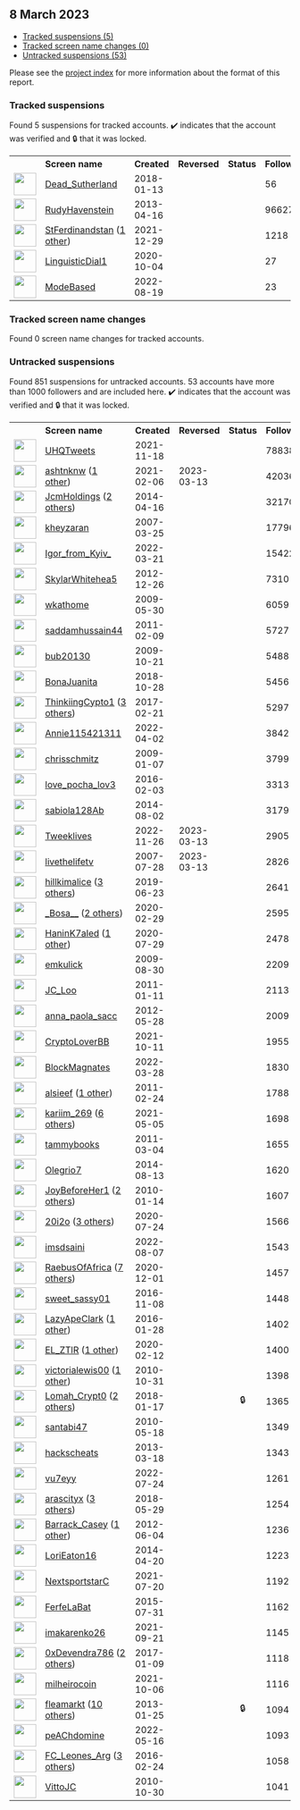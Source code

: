 ##  8 March 2023

* [Tracked suspensions (5)](#tracked-suspensions)
* [Tracked screen name changes (0)](#tracked-screen-name-changes)
* [Untracked suspensions (53)](#untracked-suspensions)

Please see the [project index](https://github.com/travisbrown/twitter-watch) for more information about the format of this report.

### Tracked suspensions

Found 5 suspensions for tracked accounts.
  ✔️ indicates that the account was verified and 🔒 that it was locked.

<table>
    <tr>
        <th></th>
        <th align="left">Screen name</th>
        <th align="left">Created</th>
        <th align="left">Reversed</th>
        <th align="left">Status</th>
        <th align="left">Followers</th>
        <th align="left">Ranking</th></tr>
    </tr>
        <tr>
            <td><a href="https://twitter.com/intent/user?user_id=952085294731407360">
                <img src="https://pbs.twimg.com/profile_images/952088605425532928/eB-rW0hL_normal.jpg" width="40px" height="40px" align="center"/></a>
            </td>
            <td>
                <a href="https://twitter.com/Dead_Sutherland">Dead_Sutherland</a></td>
            <td>2018-01-13</td>
            <td></td>
            <td align="center"></td>
            <td>56</td>
            <td>12350</td>
        </tr>
        <tr>
            <td><a href="https://twitter.com/intent/user?user_id=1358146357">
                <img src="https://pbs.twimg.com/profile_images/1375485060674031620/et3kkNBx_normal.jpg" width="40px" height="40px" align="center"/></a>
            </td>
            <td>
                <a href="https://twitter.com/RudyHavenstein">RudyHavenstein</a></td>
            <td>2013-04-16</td>
            <td></td>
            <td align="center"></td>
            <td>96627</td>
            <td>15018</td>
        </tr>
        <tr>
            <td><a href="https://twitter.com/intent/user?user_id=1476056763296268289">
                <img src="https://pbs.twimg.com/profile_images/1588337727807832068/ZURUOOGO_normal.jpg" width="40px" height="40px" align="center"/></a>
            </td>
            <td>
                <a href="https://twitter.com/StFerdinandstan">StFerdinandstan</a>&nbsp;(<a href="https://api.memory.lol/v1/tw/id/1476056763296268289">1 other</a>)&nbsp;</td>
            <td>2021-12-29</td>
            <td></td>
            <td align="center"></td>
            <td>1218</td>
            <td>28489</td>
        </tr>
        <tr>
            <td><a href="https://twitter.com/intent/user?user_id=1312715165893361665">
                <img src="https://pbs.twimg.com/profile_images/1539728121838059524/nmdLspUb_normal.jpg" width="40px" height="40px" align="center"/></a>
            </td>
            <td>
                <a href="https://twitter.com/LinguisticDial1">LinguisticDial1</a></td>
            <td>2020-10-04</td>
            <td></td>
            <td align="center"></td>
            <td>27</td>
            <td>39666</td>
        </tr>
        <tr>
            <td><a href="https://twitter.com/intent/user?user_id=1560698745729204225">
                <img src="https://pbs.twimg.com/profile_images/1560699820456947712/ZZom-3Ln_normal.jpg" width="40px" height="40px" align="center"/></a>
            </td>
            <td>
                <a href="https://twitter.com/ModeBased">ModeBased</a></td>
            <td>2022-08-19</td>
            <td></td>
            <td align="center"></td>
            <td>23</td>
            <td>69833</td>
        </tr></table>

### Tracked screen name changes

Found 0 screen name changes for tracked accounts.

### Untracked suspensions

Found 851 suspensions for untracked accounts.
53 accounts have more than 1000 followers and are included here.
  ✔️ indicates that the account was verified and 🔒 that it was locked.

<table>
    <tr>
        <th></th>
        <th align="left">Screen name</th>
        <th align="left">Created</th>
        <th align="left">Reversed</th>
        <th align="left">Status</th>
        <th align="left">Followers</th>
    </tr>
        <tr>
            <td><a href="https://twitter.com/intent/user?user_id=1461152973233344512">
                <img src="https://pbs.twimg.com/profile_images/1534820279448240129/xFOGRIht_normal.jpg" width="40px" height="40px" align="center"/></a>
            </td>
            <td>
                <a href="https://twitter.com/UHQTweets">UHQTweets</a></td>
            <td>2021-11-18</td>
            <td></td>
            <td align="center"></td>
            <td>78838</td>
        </tr>
        <tr>
            <td><a href="https://twitter.com/intent/user?user_id=1358143798770085889">
                <img src="https://pbs.twimg.com/profile_images/1597139018206121992/eBlvAMzX_normal.jpg" width="40px" height="40px" align="center"/></a>
            </td>
            <td>
                <a href="https://twitter.com/ashtnknw">ashtnknw</a>&nbsp;(<a href="https://api.memory.lol/v1/tw/id/1358143798770085889">1 other</a>)&nbsp;</td>
            <td>2021-02-06</td>
            <td>2023-03-13</td>
            <td align="center"></td>
            <td>42036</td>
        </tr>
        <tr>
            <td><a href="https://twitter.com/intent/user?user_id=2487832047">
                <img src="https://pbs.twimg.com/profile_images/953788882738434048/tek-K7dl_normal.jpg" width="40px" height="40px" align="center"/></a>
            </td>
            <td>
                <a href="https://twitter.com/JcmHoldings">JcmHoldings</a>&nbsp;(<a href="https://api.memory.lol/v1/tw/id/2487832047">2 others</a>)&nbsp;</td>
            <td>2014-04-16</td>
            <td></td>
            <td align="center"></td>
            <td>32170</td>
        </tr>
        <tr>
            <td><a href="https://twitter.com/intent/user?user_id=2179651">
                <img src="https://pbs.twimg.com/profile_images/1575520846482907136/pntjRXux_normal.jpg" width="40px" height="40px" align="center"/></a>
            </td>
            <td>
                <a href="https://twitter.com/kheyzaran">kheyzaran</a></td>
            <td>2007-03-25</td>
            <td></td>
            <td align="center"></td>
            <td>17796</td>
        </tr>
        <tr>
            <td><a href="https://twitter.com/intent/user?user_id=1505972689286180873">
                <img src="https://pbs.twimg.com/profile_images/1568370331596853255/qycHkIqY_normal.jpg" width="40px" height="40px" align="center"/></a>
            </td>
            <td>
                <a href="https://twitter.com/Igor_from_Kyiv_">Igor_from_Kyiv_</a></td>
            <td>2022-03-21</td>
            <td></td>
            <td align="center"></td>
            <td>15422</td>
        </tr>
        <tr>
            <td><a href="https://twitter.com/intent/user?user_id=1036080206">
                <img src="https://pbs.twimg.com/profile_images/1545190902540382208/g5NOLJxg_normal.jpg" width="40px" height="40px" align="center"/></a>
            </td>
            <td>
                <a href="https://twitter.com/SkylarWhitehea5">SkylarWhitehea5</a></td>
            <td>2012-12-26</td>
            <td></td>
            <td align="center"></td>
            <td>7310</td>
        </tr>
        <tr>
            <td><a href="https://twitter.com/intent/user?user_id=43619444">
                <img src="https://pbs.twimg.com/profile_images/546458750/facepic03_normal.jpg" width="40px" height="40px" align="center"/></a>
            </td>
            <td>
                <a href="https://twitter.com/wkathome">wkathome</a></td>
            <td>2009-05-30</td>
            <td></td>
            <td align="center"></td>
            <td>6059</td>
        </tr>
        <tr>
            <td><a href="https://twitter.com/intent/user?user_id=249417654">
                <img src="https://pbs.twimg.com/profile_images/1585255870157717507/fB2hPRb-_normal.jpg" width="40px" height="40px" align="center"/></a>
            </td>
            <td>
                <a href="https://twitter.com/saddamhussain44">saddamhussain44</a></td>
            <td>2011-02-09</td>
            <td></td>
            <td align="center"></td>
            <td>5727</td>
        </tr>
        <tr>
            <td><a href="https://twitter.com/intent/user?user_id=83957777">
                <img src="https://pbs.twimg.com/profile_images/1588558308322967552/MmAXNQSI_normal.jpg" width="40px" height="40px" align="center"/></a>
            </td>
            <td>
                <a href="https://twitter.com/bub20130">bub20130</a></td>
            <td>2009-10-21</td>
            <td></td>
            <td align="center"></td>
            <td>5488</td>
        </tr>
        <tr>
            <td><a href="https://twitter.com/intent/user?user_id=1056434726188109824">
                <img src="https://pbs.twimg.com/profile_images/1134119985217822720/moeWeSSv_normal.jpg" width="40px" height="40px" align="center"/></a>
            </td>
            <td>
                <a href="https://twitter.com/BonaJuanita">BonaJuanita</a></td>
            <td>2018-10-28</td>
            <td></td>
            <td align="center"></td>
            <td>5456</td>
        </tr>
        <tr>
            <td><a href="https://twitter.com/intent/user?user_id=834109718931050496">
                <img src="https://pbs.twimg.com/profile_images/1595483662300200965/jkEnhM0-_normal.jpg" width="40px" height="40px" align="center"/></a>
            </td>
            <td>
                <a href="https://twitter.com/ThinkiingCypto1">ThinkiingCypto1</a>&nbsp;(<a href="https://api.memory.lol/v1/tw/id/834109718931050496">3 others</a>)&nbsp;</td>
            <td>2017-02-21</td>
            <td></td>
            <td align="center"></td>
            <td>5297</td>
        </tr>
        <tr>
            <td><a href="https://twitter.com/intent/user?user_id=1510314545344315392">
                <img src="https://pbs.twimg.com/profile_images/1510314643960459264/yGbW1RVp_normal.jpg" width="40px" height="40px" align="center"/></a>
            </td>
            <td>
                <a href="https://twitter.com/Annie115421311">Annie115421311</a></td>
            <td>2022-04-02</td>
            <td></td>
            <td align="center"></td>
            <td>3842</td>
        </tr>
        <tr>
            <td><a href="https://twitter.com/intent/user?user_id=18717297">
                <img src="https://pbs.twimg.com/profile_images/1570845181988986880/CreJLgf8_normal.jpg" width="40px" height="40px" align="center"/></a>
            </td>
            <td>
                <a href="https://twitter.com/chrisschmitz">chrisschmitz</a></td>
            <td>2009-01-07</td>
            <td></td>
            <td align="center"></td>
            <td>3799</td>
        </tr>
        <tr>
            <td><a href="https://twitter.com/intent/user?user_id=4854650834">
                <img src="https://pbs.twimg.com/profile_images/835340347303587840/bfnAdGS4_normal.png" width="40px" height="40px" align="center"/></a>
            </td>
            <td>
                <a href="https://twitter.com/love_pocha_lov3">love_pocha_lov3</a></td>
            <td>2016-02-03</td>
            <td></td>
            <td align="center"></td>
            <td>3313</td>
        </tr>
        <tr>
            <td><a href="https://twitter.com/intent/user?user_id=2731579451">
                <img src="https://pbs.twimg.com/profile_images/1544570531755790336/eGh0mH9m_normal.jpg" width="40px" height="40px" align="center"/></a>
            </td>
            <td>
                <a href="https://twitter.com/sabiola128Ab">sabiola128Ab</a></td>
            <td>2014-08-02</td>
            <td></td>
            <td align="center"></td>
            <td>3179</td>
        </tr>
        <tr>
            <td><a href="https://twitter.com/intent/user?user_id=1596320982377144320">
                <img src="https://pbs.twimg.com/profile_images/1596329775290785793/fyYrzCw3_normal.jpg" width="40px" height="40px" align="center"/></a>
            </td>
            <td>
                <a href="https://twitter.com/Tweeklives">Tweeklives</a></td>
            <td>2022-11-26</td>
            <td>2023-03-13</td>
            <td align="center"></td>
            <td>2905</td>
        </tr>
        <tr>
            <td><a href="https://twitter.com/intent/user?user_id=7787892">
                <img src="https://pbs.twimg.com/profile_images/1561982879927865345/fbi71VPl_normal.jpg" width="40px" height="40px" align="center"/></a>
            </td>
            <td>
                <a href="https://twitter.com/livethelifetv">livethelifetv</a></td>
            <td>2007-07-28</td>
            <td>2023-03-13</td>
            <td align="center"></td>
            <td>2826</td>
        </tr>
        <tr>
            <td><a href="https://twitter.com/intent/user?user_id=1142898912711385091">
                <img src="https://pbs.twimg.com/profile_images/1574933718283816963/6owUTsbp_normal.jpg" width="40px" height="40px" align="center"/></a>
            </td>
            <td>
                <a href="https://twitter.com/hillkimalice">hillkimalice</a>&nbsp;(<a href="https://api.memory.lol/v1/tw/id/1142898912711385091">3 others</a>)&nbsp;</td>
            <td>2019-06-23</td>
            <td></td>
            <td align="center"></td>
            <td>2641</td>
        </tr>
        <tr>
            <td><a href="https://twitter.com/intent/user?user_id=1233753097517903873">
                <img src="https://pbs.twimg.com/profile_images/1355147745242341380/Z1L9hpM1_normal.jpg" width="40px" height="40px" align="center"/></a>
            </td>
            <td>
                <a href="https://twitter.com/_Bosa__">_Bosa__</a>&nbsp;(<a href="https://api.memory.lol/v1/tw/id/1233753097517903873">2 others</a>)&nbsp;</td>
            <td>2020-02-29</td>
            <td></td>
            <td align="center"></td>
            <td>2595</td>
        </tr>
        <tr>
            <td><a href="https://twitter.com/intent/user?user_id=1288597463373357056">
                <img src="https://pbs.twimg.com/profile_images/1442133746891702278/lBJsFAel_normal.jpg" width="40px" height="40px" align="center"/></a>
            </td>
            <td>
                <a href="https://twitter.com/HaninK7aled">HaninK7aled</a>&nbsp;(<a href="https://api.memory.lol/v1/tw/id/1288597463373357056">1 other</a>)&nbsp;</td>
            <td>2020-07-29</td>
            <td></td>
            <td align="center"></td>
            <td>2478</td>
        </tr>
        <tr>
            <td><a href="https://twitter.com/intent/user?user_id=70183192">
                <img src="https://pbs.twimg.com/profile_images/1519311793469857792/rX6E6eqR_normal.jpg" width="40px" height="40px" align="center"/></a>
            </td>
            <td>
                <a href="https://twitter.com/emkulick">emkulick</a></td>
            <td>2009-08-30</td>
            <td></td>
            <td align="center"></td>
            <td>2209</td>
        </tr>
        <tr>
            <td><a href="https://twitter.com/intent/user?user_id=236989267">
                <img src="https://pbs.twimg.com/profile_images/2249967315/Yo_5_normal.jpg" width="40px" height="40px" align="center"/></a>
            </td>
            <td>
                <a href="https://twitter.com/JC_Loo">JC_Loo</a></td>
            <td>2011-01-11</td>
            <td></td>
            <td align="center"></td>
            <td>2113</td>
        </tr>
        <tr>
            <td><a href="https://twitter.com/intent/user?user_id=592633690">
                <img src="https://pbs.twimg.com/profile_images/2257218463/Anna_bis_normal.jpg" width="40px" height="40px" align="center"/></a>
            </td>
            <td>
                <a href="https://twitter.com/anna_paola_sacc">anna_paola_sacc</a></td>
            <td>2012-05-28</td>
            <td></td>
            <td align="center"></td>
            <td>2009</td>
        </tr>
        <tr>
            <td><a href="https://twitter.com/intent/user?user_id=1447628501540999172">
                <img src="https://pbs.twimg.com/profile_images/1472981069821464578/z8TfhrMM_normal.jpg" width="40px" height="40px" align="center"/></a>
            </td>
            <td>
                <a href="https://twitter.com/CryptoLoverBB">CryptoLoverBB</a></td>
            <td>2021-10-11</td>
            <td></td>
            <td align="center"></td>
            <td>1955</td>
        </tr>
        <tr>
            <td><a href="https://twitter.com/intent/user?user_id=1508461507729891334">
                <img src="https://pbs.twimg.com/profile_images/1511293415308333060/yFlx-Dl5_normal.jpg" width="40px" height="40px" align="center"/></a>
            </td>
            <td>
                <a href="https://twitter.com/BlockMagnates">BlockMagnates</a></td>
            <td>2022-03-28</td>
            <td></td>
            <td align="center"></td>
            <td>1830</td>
        </tr>
        <tr>
            <td><a href="https://twitter.com/intent/user?user_id=257154738">
                <img src="https://pbs.twimg.com/profile_images/1558255737331228672/ZgI-psU-_normal.jpg" width="40px" height="40px" align="center"/></a>
            </td>
            <td>
                <a href="https://twitter.com/alsieef">alsieef</a>&nbsp;(<a href="https://api.memory.lol/v1/tw/id/257154738">1 other</a>)&nbsp;</td>
            <td>2011-02-24</td>
            <td></td>
            <td align="center"></td>
            <td>1788</td>
        </tr>
        <tr>
            <td><a href="https://twitter.com/intent/user?user_id=1389972636034347013">
                <img src="https://pbs.twimg.com/profile_images/1533456673909661696/z_3YIZcr_normal.jpg" width="40px" height="40px" align="center"/></a>
            </td>
            <td>
                <a href="https://twitter.com/kariim_269">kariim_269</a>&nbsp;(<a href="https://api.memory.lol/v1/tw/id/1389972636034347013">6 others</a>)&nbsp;</td>
            <td>2021-05-05</td>
            <td></td>
            <td align="center"></td>
            <td>1698</td>
        </tr>
        <tr>
            <td><a href="https://twitter.com/intent/user?user_id=260684688">
                <img src="https://pbs.twimg.com/profile_images/1294993650854879232/fQFNe3ht_normal.jpg" width="40px" height="40px" align="center"/></a>
            </td>
            <td>
                <a href="https://twitter.com/tammybooks">tammybooks</a></td>
            <td>2011-03-04</td>
            <td></td>
            <td align="center"></td>
            <td>1655</td>
        </tr>
        <tr>
            <td><a href="https://twitter.com/intent/user?user_id=2730032221">
                <img src="https://pbs.twimg.com/profile_images/1435076557819809796/FhOHS1qb_normal.jpg" width="40px" height="40px" align="center"/></a>
            </td>
            <td>
                <a href="https://twitter.com/Olegrio7">Olegrio7</a></td>
            <td>2014-08-13</td>
            <td></td>
            <td align="center"></td>
            <td>1620</td>
        </tr>
        <tr>
            <td><a href="https://twitter.com/intent/user?user_id=104835871">
                <img src="https://pbs.twimg.com/profile_images/1104838684661166081/vovNcVdg_normal.jpg" width="40px" height="40px" align="center"/></a>
            </td>
            <td>
                <a href="https://twitter.com/JoyBeforeHer1">JoyBeforeHer1</a>&nbsp;(<a href="https://api.memory.lol/v1/tw/id/104835871">2 others</a>)&nbsp;</td>
            <td>2010-01-14</td>
            <td></td>
            <td align="center"></td>
            <td>1607</td>
        </tr>
        <tr>
            <td><a href="https://twitter.com/intent/user?user_id=1286479627381346305">
                <img src="https://pbs.twimg.com/profile_images/1564752777204613121/hN8IlJOz_normal.jpg" width="40px" height="40px" align="center"/></a>
            </td>
            <td>
                <a href="https://twitter.com/20i2o">20i2o</a>&nbsp;(<a href="https://api.memory.lol/v1/tw/id/1286479627381346305">3 others</a>)&nbsp;</td>
            <td>2020-07-24</td>
            <td></td>
            <td align="center"></td>
            <td>1566</td>
        </tr>
        <tr>
            <td><a href="https://twitter.com/intent/user?user_id=1556248387149713408">
                <img src="https://pbs.twimg.com/profile_images/1556279330686341121/abPIrodY_normal.jpg" width="40px" height="40px" align="center"/></a>
            </td>
            <td>
                <a href="https://twitter.com/imsdsaini">imsdsaini</a></td>
            <td>2022-08-07</td>
            <td></td>
            <td align="center"></td>
            <td>1543</td>
        </tr>
        <tr>
            <td><a href="https://twitter.com/intent/user?user_id=1333719293335367680">
                <img src="https://pbs.twimg.com/profile_images/1571239665566420993/XTWJ4kSt_normal.jpg" width="40px" height="40px" align="center"/></a>
            </td>
            <td>
                <a href="https://twitter.com/RaebusOfAfrica">RaebusOfAfrica</a>&nbsp;(<a href="https://api.memory.lol/v1/tw/id/1333719293335367680">7 others</a>)&nbsp;</td>
            <td>2020-12-01</td>
            <td></td>
            <td align="center"></td>
            <td>1457</td>
        </tr>
        <tr>
            <td><a href="https://twitter.com/intent/user?user_id=796084183995215872">
                <img src="https://pbs.twimg.com/profile_images/1232055239152369664/2ImWRUqD_normal.jpg" width="40px" height="40px" align="center"/></a>
            </td>
            <td>
                <a href="https://twitter.com/sweet_sassy01">sweet_sassy01</a></td>
            <td>2016-11-08</td>
            <td></td>
            <td align="center"></td>
            <td>1448</td>
        </tr>
        <tr>
            <td><a href="https://twitter.com/intent/user?user_id=4827682495">
                <img src="https://pbs.twimg.com/profile_images/1591467364289499138/e-3rnnVP_normal.jpg" width="40px" height="40px" align="center"/></a>
            </td>
            <td>
                <a href="https://twitter.com/LazyApeClark">LazyApeClark</a>&nbsp;(<a href="https://api.memory.lol/v1/tw/id/4827682495">1 other</a>)&nbsp;</td>
            <td>2016-01-28</td>
            <td></td>
            <td align="center"></td>
            <td>1402</td>
        </tr>
        <tr>
            <td><a href="https://twitter.com/intent/user?user_id=1227691509950099456">
                <img src="https://pbs.twimg.com/profile_images/1577342884948459526/PjA7VNvO_normal.jpg" width="40px" height="40px" align="center"/></a>
            </td>
            <td>
                <a href="https://twitter.com/EL_ZTlR">EL_ZTlR</a>&nbsp;(<a href="https://api.memory.lol/v1/tw/id/1227691509950099456">1 other</a>)&nbsp;</td>
            <td>2020-02-12</td>
            <td></td>
            <td align="center"></td>
            <td>1400</td>
        </tr>
        <tr>
            <td><a href="https://twitter.com/intent/user?user_id=210350062">
                <img src="https://pbs.twimg.com/profile_images/1592586184944934913/0jtD59-Y_normal.jpg" width="40px" height="40px" align="center"/></a>
            </td>
            <td>
                <a href="https://twitter.com/victorialewis00">victorialewis00</a>&nbsp;(<a href="https://api.memory.lol/v1/tw/id/210350062">1 other</a>)&nbsp;</td>
            <td>2010-10-31</td>
            <td></td>
            <td align="center"></td>
            <td>1398</td>
        </tr>
        <tr>
            <td><a href="https://twitter.com/intent/user?user_id=953643919904034816">
                <img src="https://pbs.twimg.com/profile_images/1549986889972813824/czBB8LSm_normal.jpg" width="40px" height="40px" align="center"/></a>
            </td>
            <td>
                <a href="https://twitter.com/Lomah_Crypt0">Lomah_Crypt0</a>&nbsp;(<a href="https://api.memory.lol/v1/tw/id/953643919904034816">2 others</a>)&nbsp;</td>
            <td>2018-01-17</td>
            <td></td>
            <td align="center">🔒</td>
            <td>1365</td>
        </tr>
        <tr>
            <td><a href="https://twitter.com/intent/user?user_id=145291264">
                <img src="https://pbs.twimg.com/profile_images/1492136273708195840/tm1-U4sZ_normal.jpg" width="40px" height="40px" align="center"/></a>
            </td>
            <td>
                <a href="https://twitter.com/santabi47">santabi47</a></td>
            <td>2010-05-18</td>
            <td></td>
            <td align="center"></td>
            <td>1349</td>
        </tr>
        <tr>
            <td><a href="https://twitter.com/intent/user?user_id=1277214793">
                <img src="https://pbs.twimg.com/profile_images/3408752325/415f723fe5fe064a92afd3b3d93145aa_normal.jpeg" width="40px" height="40px" align="center"/></a>
            </td>
            <td>
                <a href="https://twitter.com/hackscheats">hackscheats</a></td>
            <td>2013-03-18</td>
            <td></td>
            <td align="center"></td>
            <td>1343</td>
        </tr>
        <tr>
            <td><a href="https://twitter.com/intent/user?user_id=1551199705622843393">
                <img src="https://pbs.twimg.com/profile_images/1560982644481052675/8ibPa4rE_normal.jpg" width="40px" height="40px" align="center"/></a>
            </td>
            <td>
                <a href="https://twitter.com/vu7eyy">vu7eyy</a></td>
            <td>2022-07-24</td>
            <td></td>
            <td align="center"></td>
            <td>1261</td>
        </tr>
        <tr>
            <td><a href="https://twitter.com/intent/user?user_id=1001332429372575744">
                <img src="https://pbs.twimg.com/profile_images/1598547974468304897/DPoetrn8_normal.jpg" width="40px" height="40px" align="center"/></a>
            </td>
            <td>
                <a href="https://twitter.com/arascityx">arascityx</a>&nbsp;(<a href="https://api.memory.lol/v1/tw/id/1001332429372575744">3 others</a>)&nbsp;</td>
            <td>2018-05-29</td>
            <td></td>
            <td align="center"></td>
            <td>1254</td>
        </tr>
        <tr>
            <td><a href="https://twitter.com/intent/user?user_id=599429282">
                <img src="https://pbs.twimg.com/profile_images/1031075137955741698/-C1yOdQ1_normal.jpg" width="40px" height="40px" align="center"/></a>
            </td>
            <td>
                <a href="https://twitter.com/Barrack_Casey">Barrack_Casey</a>&nbsp;(<a href="https://api.memory.lol/v1/tw/id/599429282">1 other</a>)&nbsp;</td>
            <td>2012-06-04</td>
            <td></td>
            <td align="center"></td>
            <td>1236</td>
        </tr>
        <tr>
            <td><a href="https://twitter.com/intent/user?user_id=2454165979">
                <img src="https://pbs.twimg.com/profile_images/1375672919511199744/pH6gqI3i_normal.jpg" width="40px" height="40px" align="center"/></a>
            </td>
            <td>
                <a href="https://twitter.com/LoriEaton16">LoriEaton16</a></td>
            <td>2014-04-20</td>
            <td></td>
            <td align="center"></td>
            <td>1223</td>
        </tr>
        <tr>
            <td><a href="https://twitter.com/intent/user?user_id=1417343848297156615">
                <img src="https://pbs.twimg.com/profile_images/1475267791741763589/Blnbgued_normal.jpg" width="40px" height="40px" align="center"/></a>
            </td>
            <td>
                <a href="https://twitter.com/NextsportstarC">NextsportstarC</a></td>
            <td>2021-07-20</td>
            <td></td>
            <td align="center"></td>
            <td>1192</td>
        </tr>
        <tr>
            <td><a href="https://twitter.com/intent/user?user_id=3396680813">
                <img src="https://pbs.twimg.com/profile_images/1334158028443160577/oF_a9iyF_normal.jpg" width="40px" height="40px" align="center"/></a>
            </td>
            <td>
                <a href="https://twitter.com/FerfeLaBat">FerfeLaBat</a></td>
            <td>2015-07-31</td>
            <td></td>
            <td align="center"></td>
            <td>1162</td>
        </tr>
        <tr>
            <td><a href="https://twitter.com/intent/user?user_id=1440234842499649545">
                <img src="https://pbs.twimg.com/profile_images/1589334020655022082/cpS1aM_Q_normal.jpg" width="40px" height="40px" align="center"/></a>
            </td>
            <td>
                <a href="https://twitter.com/imakarenko26">imakarenko26</a></td>
            <td>2021-09-21</td>
            <td></td>
            <td align="center"></td>
            <td>1145</td>
        </tr>
        <tr>
            <td><a href="https://twitter.com/intent/user?user_id=818298527918997505">
                <img src="https://pbs.twimg.com/profile_images/1588427220456202242/-mcC6RHW_normal.jpg" width="40px" height="40px" align="center"/></a>
            </td>
            <td>
                <a href="https://twitter.com/0xDevendra786">0xDevendra786</a>&nbsp;(<a href="https://api.memory.lol/v1/tw/id/818298527918997505">2 others</a>)&nbsp;</td>
            <td>2017-01-09</td>
            <td></td>
            <td align="center"></td>
            <td>1118</td>
        </tr>
        <tr>
            <td><a href="https://twitter.com/intent/user?user_id=1445842804165468164">
                <img src="https://pbs.twimg.com/profile_images/1472375162922225668/6QJlTjCC_normal.jpg" width="40px" height="40px" align="center"/></a>
            </td>
            <td>
                <a href="https://twitter.com/milheirocoin">milheirocoin</a></td>
            <td>2021-10-06</td>
            <td></td>
            <td align="center"></td>
            <td>1116</td>
        </tr>
        <tr>
            <td><a href="https://twitter.com/intent/user?user_id=1119863749">
                <img src="https://pbs.twimg.com/profile_images/1597704127798300672/dtiIdtn3_normal.jpg" width="40px" height="40px" align="center"/></a>
            </td>
            <td>
                <a href="https://twitter.com/fleamarkt">fleamarkt</a>&nbsp;(<a href="https://api.memory.lol/v1/tw/id/1119863749">10 others</a>)&nbsp;</td>
            <td>2013-01-25</td>
            <td></td>
            <td align="center">🔒</td>
            <td>1094</td>
        </tr>
        <tr>
            <td><a href="https://twitter.com/intent/user?user_id=1526241025760579585">
                <img src="" width="40px" height="40px" align="center"/></a>
            </td>
            <td>
                <a href="https://twitter.com/peAChdomine">peAChdomine</a></td>
            <td>2022-05-16</td>
            <td></td>
            <td align="center"></td>
            <td>1093</td>
        </tr>
        <tr>
            <td><a href="https://twitter.com/intent/user?user_id=702540854129528834">
                <img src="https://pbs.twimg.com/profile_images/1278400821135368193/DTKV5Oop_normal.jpg" width="40px" height="40px" align="center"/></a>
            </td>
            <td>
                <a href="https://twitter.com/FC_Leones_Arg">FC_Leones_Arg</a>&nbsp;(<a href="https://api.memory.lol/v1/tw/id/702540854129528834">3 others</a>)&nbsp;</td>
            <td>2016-02-24</td>
            <td></td>
            <td align="center"></td>
            <td>1058</td>
        </tr>
        <tr>
            <td><a href="https://twitter.com/intent/user?user_id=209933250">
                <img src="https://pbs.twimg.com/profile_images/1351337153620398080/dwHHx2JU_normal.jpg" width="40px" height="40px" align="center"/></a>
            </td>
            <td>
                <a href="https://twitter.com/VittoJC">VittoJC</a></td>
            <td>2010-10-30</td>
            <td></td>
            <td align="center"></td>
            <td>1041</td>
        </tr></table>

